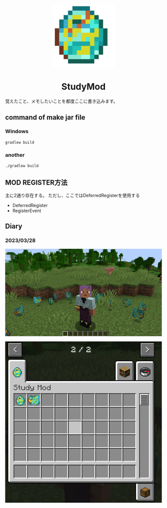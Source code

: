 <p align="center"><img src="https://raw.githubusercontent.com/Himabitoo/forge-mod-study/main/src/main/resources/assets/studymod/textures/item/raw_thunder_diamond_ICON.png" alt="Logo" width="200"></p>
<h1 align="center">StudyMod</h1>
<p>覚えたこと、メモしたいことを都度ここに書き込みます。</p>

## command of make jar file
### Windows
````java:Windows
gradlew build
````
### another
````java:Windows
./gradlew build
````

## MOD REGISTER方法
主に2通り存在する。
ただし、ここではDeferredRegisterを使用する
- DeferredRegister
- RegisterEvent


## Diary

### 2023/03/28

<p align="center"><img src="https://raw.githubusercontent.com/Himabitoo/forge-mod-study/main/diary/img/2023-03-28_demo1.png" alt="Logo"></p>
<p align="center"><img src="https://raw.githubusercontent.com/Himabitoo/forge-mod-study/main/diary/img/2023-03-28_demo2.png" alt="Logo"></p>
